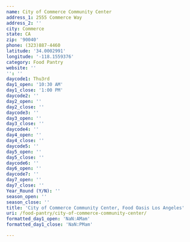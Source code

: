 ```yaml
---
name: City of Commerce Community Center
address_1: 2555 Commerce Way
address_2: ''
city: Commerce
state: CA
zip: '90040'
phone: (323)887-4460
latitude: '34.0002991'
longitude: '-118.1559376'
category: Food Pantry
website: ''
'': ''
daycode1: Thu3rd
day1_open: '10:30 AM'
day1_close: '1:00 PM'
daycode2: ''
day2_open: ''
day2_close: ''
daycode3: ''
day3_open: ''
day3_close: ''
daycode4: ''
day4_open: ''
day4_close: ''
daycode5: ''
day5_open: ''
day5_close: ''
daycode6: ''
day6_open: ''
daycode7: ''
day7_open: ''
day7_close: ''
Year_Round (Y/N): ''
season_open: ''
season_close: ''
title: 'City of Commerce Community Center, Food Oasis Los Angeles'
uri: /food-pantry/city-of-commerce-community-center/
formatted_day1_open: 'NaN:AMam'
formatted_day1_close: 'NaN:PMam'

---
```

